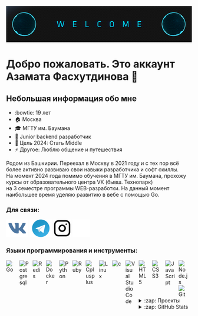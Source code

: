 <img align="" alt="welcomeGif" src="img/welcome.gif" >

# Добро пожаловать. Это аккаунт Азамата Фасхутдинова 👋 

## Небольшая информация обо мне

- :bowtie: 19 лет
- 🏠 Москва
- 🎓 МГТУ им. Баумана
- 🌅 Junior backend разработчик
- 🥅 Цель 2024: Стать Middle
- ⚡ Другое: Люблю общение и путешествия 

Родом из Башкирии. Переехал в Москву в 2021 году и с тех пор всё более активно развиваю свои навыки разработчика и софт скиллы.  
На момент 2024 года помимо обучения в МГТУ им. Баумана, прохожу курсы от образовательного центра VK (бывш. Технопарк)    
на 3 семестре программы WEB-разработки. На данный момент наибольшее время уделяю развитию в вебе с помощью Go.

### Для связи:

[![website](./img/vk.svg)](https://vk.com/azamatikbest)
[![website](./img/telegram.svg)](https://https://t.me/HallowAz)
[![website](./img/instagram-light.svg)](https://instagram.com/azamat_today#gh-light-mode-only)
[![website](./img/instagram-dark.svg)](https://instagram.com/azamat_today#gh-dark-mode-only)

### Языки программирования и инструменты:

<img align="left" alt="Go" width="26px" src="https://cdn.jsdelivr.net/gh/devicons/devicon/icons/go/go-original.svg" style="padding-right:10px;" />
<img align="left" alt="Postgresql" width="26px" src="https://cdn.jsdelivr.net/gh/devicons/devicon/icons/postgresql/postgresql-original.svg" style="padding-right:10px;" />
<img align="left" alt="Redis" width="26px" src="https://cdn.jsdelivr.net/gh/devicons/devicon/icons/redis/redis-original.svg" style="padding-right:10px;" />
<img align="left" alt="Docker" width="26px" src="https://cdn.jsdelivr.net/gh/devicons/devicon/icons/docker/docker-original.svg" style="padding-right:10px;" />
<img align="left" alt="Python" width="26px" src="https://cdn.jsdelivr.net/gh/devicons/devicon/icons/python/python-original.svg" style="padding-right:10px;" />
<img align="left" alt="Ruby" width="26px" src="https://cdn.jsdelivr.net/gh/devicons/devicon/icons/ruby/ruby-original.svg" style="padding-right:10px;" />
<img align="left" alt="Cplusplus" width="26px" src="https://cdn.jsdelivr.net/gh/devicons/devicon/icons/cplusplus/cplusplus-original.svg" style="padding-right:10px;" />
<img align="left" alt="Linux" width="26px" src="https://cdn.jsdelivr.net/gh/devicons/devicon/icons/linux/linux-original.svg" style="padding-right:10px;" />
<img align="left" alt="c" width="26px" src="https://cdn.jsdelivr.net/gh/devicons/devicon/icons/c/c-original.svg" style="padding-right:10px;" />
<img align="left" alt="Visual Studio Code" width="26px" src="https://cdn.jsdelivr.net/gh/devicons/devicon/icons/vscode/vscode-original.svg" style="padding-right:10px;" />
<img align="left" alt="HTML5" width="26px" src="https://cdn.jsdelivr.net/gh/devicons/devicon/icons/html5/html5-original.svg" style="padding-right:10px;" />
<img align="left" alt="CSS3" width="26px" src="https://cdn.jsdelivr.net/gh/devicons/devicon/icons/css3/css3-original.svg" style="padding-right:10px;" />
<img align="left" alt="JavaScript" width="26px" src="https://cdn.jsdelivr.net/gh/devicons/devicon/icons/javascript/javascript-original.svg" style="padding-right:10px;" />
<img align="left" alt="Node.js" width="26px" src="https://cdn.jsdelivr.net/gh/devicons/devicon/icons/nodejs/nodejs-original.svg" style="padding-right:10px;" />
<img align="left" alt="Git" width="26px" src="https://cdn.jsdelivr.net/gh/devicons/devicon/icons/git/git-original.svg" style="padding-right:10px;" />

<br />
<br />

---

<details>
  <summary>:zap: Проекты</summary>
  
<!--START_SECTION:activity-->
1. 🍴 Сервис по доставки еды ["Принеси подай"](https://prinesy-poday.ru/) (аналог "Delivery Club"), был создан по заданию от VK. [Ссылка на репозиторий](https://github.com/HallowAz/fork_go_elki.git)
2. 🎵 Сервис для потокового прослушивания музыки "HallowMuz". [Ссылка на репозиторий](https://github.com/HallowAz/HallowMuz.git)
3. 🗣 Сервис ответов и вопрос "AskMe" [Ссылка на репозиторий]()
<!--END_SECTION:activity-->

</details>

<details>
  <summary>:zap: GitHub Stats</summary>

  <img align="left" alt="HallowAz's GitHub Stats" src="https://github-readme-stats.vercel.app/api?username=HallowAz&show_icons=true&hide_border=false&title_color=ff652f&icon_color=FFE400&bg_color=09131B&text_color=ffffff&border_color=0c1a25" />

</details>
